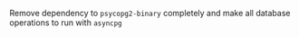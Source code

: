 Remove dependency to `psycopg2-binary` completely and make all database operations to run with `asyncpg`
